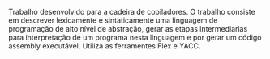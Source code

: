 Trabalho desenvolvido para a cadeira de copiladores.
O trabalho consiste em descrever lexicamente e sintaticamente uma linguagem de programação de alto nível de abstração, gerar as etapas intermediarias para interpretação de um programa nesta linguagem e por gerar um código assembly executável.
Utiliza as ferramentes Flex e YACC.
